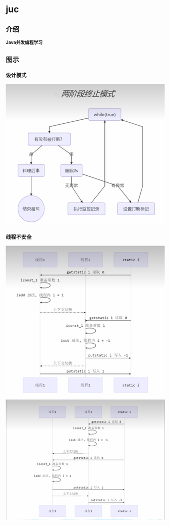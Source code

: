 # juc

## 介绍

**Java并发编程学习**

## 图示

### 设计模式

![](src/main/resources/png/两阶段终止模式.png)

### 线程不安全

![](src/main/resources/png/线程不安全-正数.png)
![](src/main/resources/png/线程不安全-负数.png)
